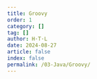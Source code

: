 ```yaml
---
title: Groovy
order: 1
category: []
tag: []
author: H·T·L
date: 2024-08-27
article: false
index: false
permalink: /03-Java/Groovy/
---
```



